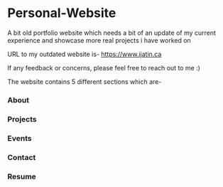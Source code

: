 # Personal-Website
A bit old portfolio website which needs a bit of an update of my current experience and showcase more real projects i have worked on


URL to my outdated website is- https://www.ijatin.ca

If any feedback or concerns, please feel free to reach out to me :)

The website contains 5 different sections which are-

###  About
###  Projects
###  Events
###  Contact
###  Resume

